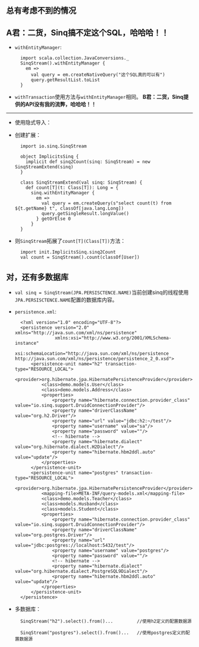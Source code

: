 ## 总有考虑不到的情况
__A君：二货，Sinq搞不定这个SQL，哈哈哈！！__
----------------------
+ `withEntityManager`:

        import scala.collection.JavaConversions._
        SinqStream().withEntityManager {
          em =>
            val query = em.createNativeQuery("这个SQL真的可以有")
            query.getResultList.toList
        }

+ `withTransaction`使用方法与`withEntityManager`相同。
__B君：二货，Sinq提供的API没有我的流弊，哈哈哈！！__
----------------------
+ 使用隐式导入：
+ 创建扩展：

        import io.sinq.SinqStream

        object ImplicitsSinq {
          implicit def sinq2Count(sinq: SinqStream) = new SinqStreamExtend(sinq)
        }
    
        class SinqStreamExtend(val sinq: SinqStream) {
          def count[T](t: Class[T]): Long = {
            sinq.withEntityManager {
              em =>
                val query = em.createQuery(s"select count(t) from ${t.getName} t", classOf[java.lang.Long])
                query.getSingleResult.longValue()
              } getOrElse 0
            }
        }

+ 则`SinqStream`拓展了`count[T](Class[T])`方法：

        import init.ImplicitsSinq.sinq2Count
        val count = SinqStream().count(classOf[User])


## 对，还有多数据库
+ `val sinq = SinqStream(JPA.PERSISCTENCE.NAME)`当前创建sinq的线程使用`JPA.PERSISCTENCE.NAME`配置的数据库内容。
+ `persistence.xml`:

        <?xml version="1.0" encoding="UTF-8"?>
        <persistence version="2.0" xmlns="http://java.sun.com/xml/ns/persistence"
                     xmlns:xsi="http://www.w3.org/2001/XMLSchema-instance"
                     xsi:schemaLocation="http://java.sun.com/xml/ns/persistence http://java.sun.com/xml/ns/persistence/persistence_2_0.xsd">
            <persistence-unit name="h2" transaction-type="RESOURCE_LOCAL">
                <provider>org.hibernate.jpa.HibernatePersistenceProvider</provider>
                <class>demo.models.User</class>
                <class>demo.models.Address</class>
                <properties>
                    <property name="hibernate.connection.provider_class" value="io.sinq.support.DruidConnectionProvider"/>
                    <property name="driverClassName" value="org.h2.Driver"/>
                    <property name="url" value="jdbc:h2:~/test"/>
                    <property name="username" value="sa"/>
                    <property name="password" value=""/>
                    <!-- hibernate -->
                    <property name="hibernate.dialect" value="org.hibernate.dialect.H2Dialect"/>
                    <property name="hibernate.hbm2ddl.auto" value="update"/>
                </properties>
            </persistence-unit>
            <persistence-unit name="postgres" transaction-type="RESOURCE_LOCAL">
                <provider>org.hibernate.jpa.HibernatePersistenceProvider</provider>
                <mapping-file>META-INF/query-models.xml</mapping-file>
                <class>demo.models.Teacher</class>
                <class>models.Husband</class>
                <class>models.Student</class>
                <properties>
                    <property name="hibernate.connection.provider_class" value="io.sinq.support.DruidConnectionProvider"/>
                    <property name="driverClassName" value="org.postgres.Driver"/>
                    <property name="url" value="jdbc:postgres://localhost:5432/test"/>
                    <property name="username" value="postgres"/>
                    <property name="password" value=""/>
                    <!-- hibernate -->
                    <property name="hibernate.dialect" value="org.hibernate.dialect.PostgreSQL9Dialect"/>
                    <property name="hibernate.hbm2ddl.auto" value="update"/>
                </properties>
            </persistence-unit>
        </persistence>

+ 多数据库：

        SinqStream("h2").select().from()...         //使用h2定义的配置数据源

        SinqStream("postgres").select().from()...   //使用postgres定义的配置数据源
